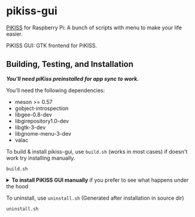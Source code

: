# pikiss-gui
[PiKISS](https://github.com/jmcerrejon/piKiss) for Raspberry Pi: A bunch of scripts with menu to make your life easier. 
 
PiKISS GUI: GTK frontend for PiKISS.

## Building, Testing, and Installation

***You'll need piKiss preinstalled for app sync to work.***

You'll need the following dependencies:
* meson >= 0.57
* gobject-introspection
* libgee-0.8-dev
* libgirepository1.0-dev
* libgtk-3-dev
* libgnome-menu-3-dev
* valac

 To build & install pikiss-gui, use `build.sh` (works in most cases) if doesn't work try installing manually.

    build.sh
    
<details>
<summary><b>To install PiKISS GUI manually</b> if you prefer to see what happens under the hood</summary>
 
Run `meson build` to configure the build environment:
 * [Optional] set --pikissdir as absolute path to your piKiss installation directory
     - Relative paths like `~/home/pi/piKiss` & `../piKiss` may work for compilation but will cause runtime errors.
 ```
 meson --prefix=~/.local --pikissdir=/home/pi/piKiss -Dbuildtype=release build
 ```

Run `ninja -C build` to build PiKISS GUI
 ```
 ninja -C build
 ```
 
Run `sudo ninja -C build install` to install PiKISS GUI
 ```
 sudo ninja -C build install
 ```
</details>

To uninstall, use `uninstall.sh` (Generated after installation in source dir)

    uninstall.sh
